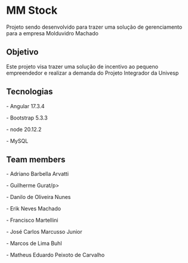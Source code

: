 # MM Stock

<p>Projeto sendo desenvolvido para trazer uma solução de gerenciamento para a empresa Molduvidro Machado</p>

## Objetivo
<p>Este projeto visa trazer uma solução de incentivo ao pequeno empreendedor e realizar a demanda do Projeto Integrador da Univesp</p>

## Tecnologias
<p>- Angular 17.3.4</p>
<p>- Bootstrap 5.3.3</p>
<p>- node 20.12.2</p>
<p>- MySQL</p>

## Team members
<p>- Adriano Barbella Arvatti</p>
<p>- Guilherme Gurat/p>
<p>- Danilo de Oliveira Nunes</p>
<p>- Erik Neves Machado</p>
<p>- Francisco Martellini</p>
<p>- José Carlos Marcusso Junior</p>
<p>- Marcos de Lima Buhl</p>
<p>- Matheus Eduardo Peixoto de Carvalho</p>
